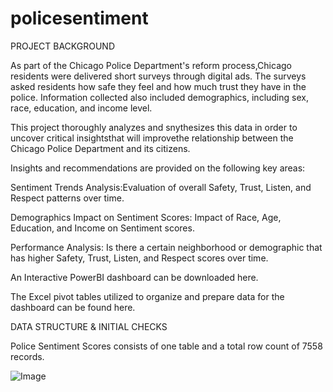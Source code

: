 # policesentiment
PROJECT BACKGROUND

As part of the Chicago Police Department's reform process,Chicago residents were delivered short surveys through digital ads. The surveys asked residents how safe they feel and how much trust they have in the police. Information collected also included demographics, including sex, race, education, and income level.

This project thoroughly analyzes and snythesizes this data in order to uncover critical insightsthat will improvethe relationship between the Chicago Police Department and its citizens.

Insights and recommendations are provided on the following key areas:

Sentiment Trends Analysis:Evaluation of overall Safety, Trust, Listen, and Respect patterns over time.

Demographics Impact on Sentiment Scores: Impact of Race, Age, Education, and Income on Sentiment scores.

Performance Analysis: Is there a certain neighborhood or demographic that has higher Safety, Trust, Listen, and Respect scores over time.

An Interactive PowerBI dashboard can be downloaded here.

The Excel pivot tables utilized to organize and prepare data for the dashboard can be found here.

DATA STRUCTURE & INITIAL CHECKS

Police Sentiment Scores consists of one table and a total row count of 7558 records.

![Image](https://github.com/user-attachments/assets/0d35f5bd-cf84-47a5-add1-427554f8f5a0)


